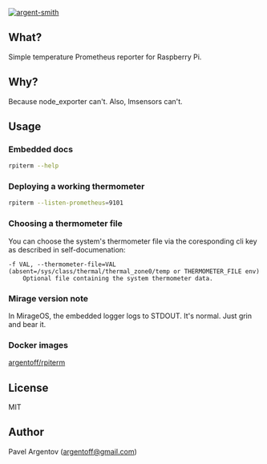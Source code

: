 [![argent-smith](https://circleci.com/gh/argent-smith/rpiterm.svg?style=shield)](https://circleci.com/gh/argent-smith/rpiterm)

## What?
Simple temperature Prometheus reporter for Raspberry Pi.

## Why?
Because node_exporter can't. Also, lmsensors can't.

## Usage

### Embedded docs

```bash
rpiterm --help
```

### Deploying a working thermometer

```bash
rpiterm --listen-prometheus=9101
```

### Choosing a thermometer file
You can choose the system's thermometer file via the coresponding cli key as described in self-documenation:

```
-f VAL, --thermometer-file=VAL
(absent=/sys/class/thermal/thermal_zone0/temp or THERMOMETER_FILE env)
    Optional file containing the system thermometer data.
```

### Mirage version note

In MirageOS, the embedded logger logs to STDOUT. It's normal. Just grin and bear it.

### Docker images
[argentoff/rpiterm](https://hub.docker.com/r/argentoff/rpiterm/)

## License
MIT

## Author
Pavel Argentov (argentoff@gmail.com)
